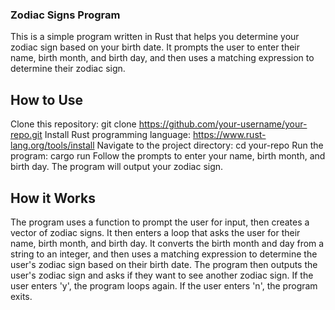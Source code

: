 ### Zodiac Signs Program
This is a simple program written in Rust that helps you determine your zodiac sign based on your birth date. It prompts the user to enter their name, birth month, and birth day, and then uses a matching expression to determine their zodiac sign.

## How to Use
Clone this repository: git clone https://github.com/your-username/your-repo.git
Install Rust programming language: https://www.rust-lang.org/tools/install
Navigate to the project directory: cd your-repo
Run the program: cargo run
Follow the prompts to enter your name, birth month, and birth day.
The program will output your zodiac sign.

## How it Works
The program uses a function to prompt the user for input, then creates a vector of zodiac signs. It then enters a loop that asks the user for their name, birth month, and birth day. It converts the birth month and day from a string to an integer, and then uses a matching expression to determine the user's zodiac sign based on their birth date. The program then outputs the user's zodiac sign and asks if they want to see another zodiac sign. If the user enters 'y', the program loops again. If the user enters 'n', the program exits.
